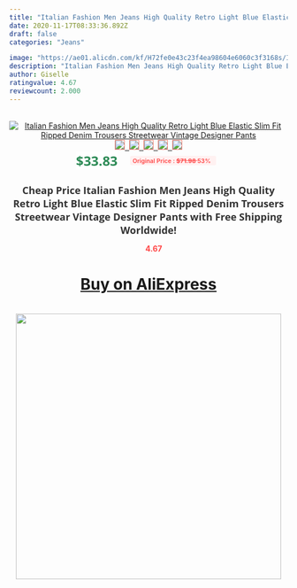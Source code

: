 ```yaml
---
title: "Italian Fashion Men Jeans High Quality Retro Light Blue Elastic Slim Fit Ripped Denim Trousers Streetwear Vintage Designer Pants"
date: 2020-11-17T08:33:36.892Z
draft: false
categories: "Jeans"

image: "https://ae01.alicdn.com/kf/H72fe0e43c23f4ea98604e6060c3f3168s/Italian-Fashion-Men-Jeans-High-Quality-Retro-Light-Blue-Elastic-Slim-Fit-Ripped-Denim-Trousers-Streetwear.jpg"
description: "Italian Fashion Men Jeans High Quality Retro Light Blue Elastic Slim Fit Ripped Denim Trousers Streetwear Vintage Designer Pants"
author: Giselle
ratingvalue: 4.67
reviewcount: 2.000
---
```

<br>
<div style="text-align: center;">
<a href="https://s.click.aliexpress.com/e/_A1Y1h3" target="_blank" rel="nofollow noopener noreferrer"><img alt="Italian Fashion Men Jeans High Quality Retro Light Blue Elastic Slim Fit Ripped Denim Trousers Streetwear Vintage Designer Pants" class="magnifier-image" src="https://ae01.alicdn.com/kf/H72fe0e43c23f4ea98604e6060c3f3168s/Italian-Fashion-Men-Jeans-High-Quality-Retro-Light-Blue-Elastic-Slim-Fit-Ripped-Denim-Trousers-Streetwear.jpg_640x640.jpg">
<br>
<img style="border:1px solid salmon" src="https://ae01.alicdn.com/kf/H72fe0e43c23f4ea98604e6060c3f3168s/Italian-Fashion-Men-Jeans-High-Quality-Retro-Light-Blue-Elastic-Slim-Fit-Ripped-Denim-Trousers-Streetwear.jpg_120x120.jpg">&nbsp;&nbsp;<img style="border:1px solid salmon" src="https://ae01.alicdn.com/kf/Hf1ebf5b3bfde4b2c932717cff4baa43eW/Italian-Fashion-Men-Jeans-High-Quality-Retro-Light-Blue-Elastic-Slim-Fit-Ripped-Denim-Trousers-Streetwear.jpg_120x120.jpg">&nbsp;&nbsp;<img style="border:1px solid salmon" src="https://ae01.alicdn.com/kf/Hee4a3655667d45a4978dd03687e9fcefV/Italian-Fashion-Men-Jeans-High-Quality-Retro-Light-Blue-Elastic-Slim-Fit-Ripped-Denim-Trousers-Streetwear.jpg_120x120.jpg">&nbsp;&nbsp;<img style="border:1px solid salmon" src="https://ae01.alicdn.com/kf/Hfcb253aa8cf14e76b38557788a7f5f5fc/Italian-Fashion-Men-Jeans-High-Quality-Retro-Light-Blue-Elastic-Slim-Fit-Ripped-Denim-Trousers-Streetwear.jpg_120x120.jpg">&nbsp;&nbsp;<img style="border:1px solid salmon" src="https://ae01.alicdn.com/kf/Hb23c9c259d1449f6851e725013fef7545/Italian-Fashion-Men-Jeans-High-Quality-Retro-Light-Blue-Elastic-Slim-Fit-Ripped-Denim-Trousers-Streetwear.jpg_120x120.jpg"></a></div><br0>
<div style="text-align: center;"><span style="background-color: white; border: 0px; box-sizing: border-box; color: seagreen; display: inline-block; font-family: &quot;open sans&quot; , &quot;arial&quot; , &quot;helvetica&quot; , sans-serif , &quot;heiti&quot;; font-size: 24px; font-stretch: inherit; font-weight: 700; line-height: inherit; margin: 0px 10px 0px 0px; padding: 0px; vertical-align: middle;">$33.83 </span>
<span style="background: rgb(255 , 241 , 241); border-radius: 3px; border: 0px; box-sizing: border-box; color: #ff4747; display: inline-block; font-family: inherit; font-size: 12px; font-stretch: inherit; font-style: inherit; font-variant: inherit; font-weight: 600; line-height: inherit; margin: 0px; padding: 2px 5px; transform: scale(0.9); vertical-align: middle;">Original Price : <b style="text-decoration: line-through;">$71.98 </b> 53%&nbsp;&nbsp;</span></div>
<h1 style="color: #333333; display: inline-block; font-family: &quot;open sans&quot; , &quot;arial&quot; , &quot;helvetica&quot; , sans-serif , &quot;heiti&quot;; font-size: 18px; font-stretch: inherit; font-weight: 700; text-align: center;">Cheap Price Italian Fashion Men Jeans High Quality Retro Light Blue Elastic Slim Fit Ripped Denim Trousers Streetwear Vintage Designer Pants with Free Shipping Worldwide!</h1>
<div style="color: #ff4747; text-align: center;">
<img src="https://4.bp.blogspot.com/-M0ZcTcb-5uY/XleCXlxnR4I/AAAAAAAAAEc/OrjgMkXV1oMQFaCRZj5HQwOCBcu3w1FegCPcBGAYYCw/s1600/star.png" style="height: 15px;">&nbsp;<b>4.67</b></div>
<div class="button_cont" align="center"><a class="buynow_a" href="https://s.click.aliexpress.com/e/_A1Y1h3" target="_blank" rel="nofollow noopener noreferrer"><H1>Buy on AliExpress</H1></a></div><br>
<div class="separator" style="clear: both; text-align: center;">
<img src="https://lh3.googleusercontent.com/-pTy5HemUv9M/XlePHvY0dAI/AAAAAAAAAE4/0nX5iRUoIWY8eMW9Dpxeirr157OZliDIgCLcBGAsYHQ/s1600/badge.gif" width="480">
</div>
